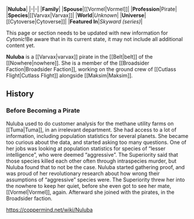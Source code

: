 |**Nuluba**|
|-|-|
|**Family**|
|**Spouse**|[[Vormel\|Vormel]]|
|**Profession**|Pirate|
|**Species**|[[Varvax\|Varvax]]|
|**World**|*Unknown*|
|**Universe**|[[Cytoverse\|Cytoverse]]|
|**Featured In**|*Skyward (series)*|

This page or section needs to be updated with new information for *Cytonic*!Be aware that in its current state, it may not include all additional content yet.

**Nuluba** is a [[Varvax\|varvax]] pirate in the [[Belt\|belt]] of the [[Nowhere\|nowhere]]. She is a member of the [[Broadsider Faction\|Broadsider Faction]], working on the ground crew of [[Cutlass Flight\|Cutlass Flight]] alongside [[Maksim\|Maksim]].

## History
### Before Becoming a Pirate
Nuluba used to do customer analysis for the methane utility farms on [[Tuma\|Tuma]], in an irrelevant department. She had access to a lot of information, including population statistics for several planets. She became too curious about the data, and started asking too many questions. One of her jobs was looking at population statistics for species of “lesser intelligence”, who were deemed “aggressive”. The Superiority said that those species killed each other often through intraspecies murder, but Nuluba found that to not be the case. Nuluba started gathering proof, and was proud of her revolutionary research about how wrong their assumptions of “aggressive” species were. The Superiority threw her into the nowhere to keep her quiet, before she even got to see her mate, [[Vormel\|Vormel]], again. Afterward she joined with the pirates, in the Broadsider faction.



https://coppermind.net/wiki/Nuluba
